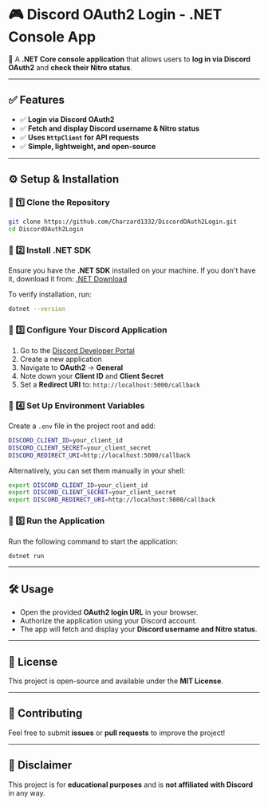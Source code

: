 # 🎮 Discord OAuth2 Login - .NET Console App

🚀 A **.NET Core console application** that allows users to **log in via Discord OAuth2** and **check their Nitro status**.

---

## ✅ Features
- ✅ **Login via Discord OAuth2**
- ✅ **Fetch and display Discord username & Nitro status**
- ✅ **Uses `HttpClient` for API requests**
- ✅ **Simple, lightweight, and open-source**

---

## ⚙️ Setup & Installation

### 🔹 **1️⃣ Clone the Repository**
```sh
git clone https://github.com/Charzard1332/DiscordOAuth2Login.git
cd DiscordOAuth2Login
```

### 🔹 **2️⃣ Install .NET SDK**
Ensure you have the **.NET SDK** installed on your machine. If you don't have it, download it from:
[.NET Download](https://dotnet.microsoft.com/download/dotnet)

To verify installation, run:
```sh
dotnet --version
```

### 🔹 **3️⃣ Configure Your Discord Application**
1. Go to the [Discord Developer Portal](https://discord.com/developers/applications)
2. Create a new application
3. Navigate to **OAuth2** → **General**
4. Note down your **Client ID** and **Client Secret**
5. Set a **Redirect URI** to: `http://localhost:5000/callback`

### 🔹 **4️⃣ Set Up Environment Variables**
Create a `.env` file in the project root and add:
```sh
DISCORD_CLIENT_ID=your_client_id
DISCORD_CLIENT_SECRET=your_client_secret
DISCORD_REDIRECT_URI=http://localhost:5000/callback
```

Alternatively, you can set them manually in your shell:
```sh
export DISCORD_CLIENT_ID=your_client_id
export DISCORD_CLIENT_SECRET=your_client_secret
export DISCORD_REDIRECT_URI=http://localhost:5000/callback
```

### 🔹 **5️⃣ Run the Application**
Run the following command to start the application:
```sh
dotnet run
```

---

## 🛠 Usage
- Open the provided **OAuth2 login URL** in your browser.
- Authorize the application using your Discord account.
- The app will fetch and display your **Discord username and Nitro status**.

---

## 📝 License
This project is open-source and available under the **MIT License**.

---

## 🌟 Contributing
Feel free to submit **issues** or **pull requests** to improve the project!

---

## 📌 Disclaimer
This project is for **educational purposes** and is **not affiliated with Discord** in any way.
